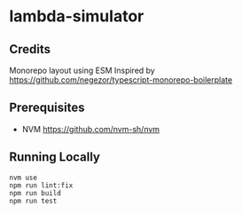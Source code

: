 # lambda-simulator

## Credits

Monorepo layout using ESM Inspired by <https://github.com/negezor/typescript-monorepo-boilerplate>

## Prerequisites

- NVM <https://github.com/nvm-sh/nvm>

## Running Locally

```shell
nvm use
npm run lint:fix
npm run build
npm run test
```
